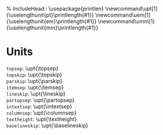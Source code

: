 % IncludeHead::
  \usepackage{printlen}
  \newcommand\upt[1]{\uselengthunit{pt}\printlength{#1}}
  \newcommand\uem[1]{\uselengthunit{em}\printlength{#1}}
  \newcommand\umm[1]{\uselengthunit{mm}\printlength{#1}}

# Units

`topsep`: \upt{\topsep}\
`topskip`: \upt{\topskip}\
`parskip`: \upt{\parskip}\
`itemsep`: \upt{\itemsep}\
`lineskip`: \upt{\lineskip}\
`partopsep`: \upt{\partopsep}\
`intextsep`: \upt{\intextsep}\
`columnsep`: \upt{\columnsep}\
`textheight`: \upt{\textheight}\
`baselineskip`: \upt{\baselineskip}
